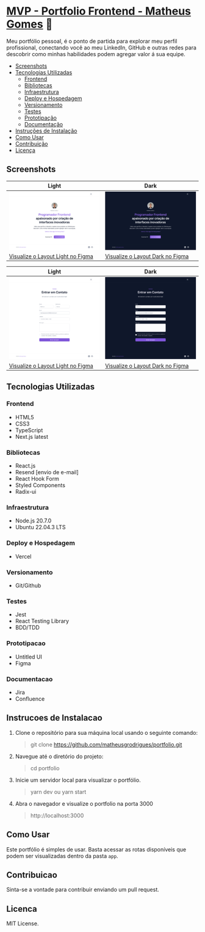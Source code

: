 # [MVP - Portfolio Frontend - Matheus Gomes](https://matheusgomesdev.com.br) 🚀

Meu portfólio pessoal, é o ponto de partida para explorar meu perfil profissional, conectando você ao meu LinkedIn, GitHub e outras redes para descobrir como minhas habilidades podem agregar valor á sua equipe.

-   [Screenshots](#screenshots)
-   [Tecnologias Utilizadas](#tecnologias-utilizadas)
    -   [Frontend](#frontend)
    -   [Bibliotecas](#bibliotecas)
    -   [Infraestrutura](#infraestrutura)
    -   [Deploy e Hospedagem](#deploy-e-hospedagem)
    -   [Versionamento](#versionamento)
    -   [Testes](#testes)
    -   [Prototipação](#prototipacao)
    -   [Documentação](#documentacao)
-   [Instruções de Instalação](#instrucoes-de-instalacao)
-   [Como Usar](#como-usar)
-   [Contribuição](#contribuicao)
-   [Licença](#licenca)

## Screenshots

| Light                                                                                                                                                                   | Dark                                                                                                                                                                   |
| ----------------------------------------------------------------------------------------------------------------------------------------------------------------------- | ---------------------------------------------------------------------------------------------------------------------------------------------------------------------- |
| ![desktop-light](/public/images/readme/desktop-light.png)                                                                                                               | ![desktop-dark](/public/images/readme/desktop-dark.png)                                                                                                                |
| [Visualize o Layout Light no Figma](https://www.figma.com/file/WZ6hE95sDBZxWX6X6S5sB7/Portfolio-Matheus?type=design&node-id=6533-2814&mode=design&t=NdNn7XX9xlAZmckL-4) | [Visualize o Layout Dark no Figma](https://www.figma.com/file/WZ6hE95sDBZxWX6X6S5sB7/Portfolio-Matheus?type=design&node-id=6533-2792&mode=design&t=NdNn7XX9xlAZmckL-4) |

| Light                                                                                                                                                                   | Dark                                                                                                                                                                   |
| ----------------------------------------------------------------------------------------------------------------------------------------------------------------------- | ---------------------------------------------------------------------------------------------------------------------------------------------------------------------- |
| ![desktop-light](/public/images/readme/desktop-contact-light.png)                                                                                                       | ![desktop-dark](/public/images/readme/desktop-contact-dark.png)                                                                                                        |
| [Visualize o Layout Light no Figma](https://www.figma.com/file/WZ6hE95sDBZxWX6X6S5sB7/Portfolio-Matheus?type=design&node-id=6536-2630&mode=design&t=NdNn7XX9xlAZmckL-4) | [Visualize o Layout Dark no Figma](https://www.figma.com/file/WZ6hE95sDBZxWX6X6S5sB7/Portfolio-Matheus?type=design&node-id=6536-2652&mode=design&t=NdNn7XX9xlAZmckL-4) |

## Tecnologias Utilizadas

### Frontend

-   HTML5
-   CSS3
-   TypeScript
-   Next.js latest

### Bibliotecas

-   React.js
-   Resend [envio de e-mail]
-   React Hook Form
-   Styled Components
-   Radix-ui

### Infraestrutura

-   Node.js 20.7.0
-   Ubuntu 22.04.3 LTS

### Deploy e Hospedagem

-   Vercel

### Versionamento

-   Git/Github

### Testes

-   Jest
-   React Testing Library
-   BDD/TDD

### Prototipacao

-   Untitled UI
-   Figma

### Documentacao

-   Jira
-   Confluence

## Instrucoes de Instalacao

1. Clone o repositório para sua máquina local usando o seguinte comando:

    > git clone https://github.com/matheusgrodrigues/portfolio.git

2. Navegue até o diretório do projeto:

    > cd portfolio

3. Inicie um servidor local para visualizar o portfólio.

    > yarn dev ou yarn start

4. Abra o navegador e visualize o portfolio na porta 3000
    > http://localhost:3000

## Como Usar

Este portfólio é simples de usar. Basta acessar as rotas disponíveis que podem ser visualizadas dentro da pasta `app`.

## Contribuicao

Sinta-se a vontade para contribuir enviando um pull request.

## Licenca

MIT License.
